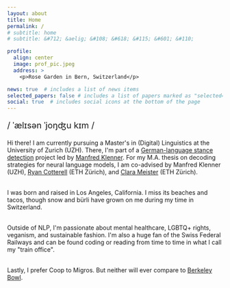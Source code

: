 ```yaml
---
layout: about
title: Home
permalink: /
# subtitle: home
# subtitle: &#712; &aelig; &#108; &#618; &#115; &#601; &#110;

profile:
  align: center
  image: prof_pic.jpeg
  address: >
    <p>Rose Garden in Bern, Switzerland</p>

news: true  # includes a list of news items
selected_papers: false # includes a list of papers marked as "selected={true}"
social: true  # includes social icons at the bottom of the page
---
```


<p style="font-size:20px">&#47; &#712;&aelig;l&#618;s&#601;n <!--# /ˈælɪsən/ --> &#712;jo&#331;&#676;u <!--# 'yoŋdʑu --> k&#618;m <!--# kɪm -->&#47;</p>

<p>
Hi there! I am currently pursuing a Master's in (Digital) Linguistics at the University of Zurich (UZH). There, I'm part of a <a href="https://www.cl.uzh.ch/en/texttechnologies/research/opinionmining/sentiment-inference.html" target="_blank">German-language stance detection</a> project led by <a href="https://www.cl.uzh.ch/de/people/team/compling/klenner.html" target="_blank">Manfred Klenner</a>. For my M.A. thesis on decoding strategies for neural language models, I am co-advised by Manfred Klenner (UZH), <a href="https://rycolab.io/" target="_blank">Ryan Cotterell</a> (ETH Zürich), and <a href="https://cimeister.github.io/" target="_blank">Clara Meister</a> (ETH Zürich).<br><br>

I was born and raised in Los Angeles, California. I miss its beaches and tacos, though snow and bürli have grown on me during my time in Switzerland.<br><br>

Outside of NLP, I'm passionate about mental healthcare, LGBTQ+ rights, veganism, and sustainable fashion. I'm also a huge fan of the Swiss Federal Railways and can be found coding or reading from time to time in what I call my "train office".<br><br>

Lastly, I prefer Coop to Migros. But neither will ever compare to <a href="https://g.page/BerkeleyBowlMarketplace?share" target="_blank">Berkeley Bowl</a>.<br>

<!-- A non-exhaustive list of things I enjoy:<br>
&#127827; Fruit<br>
<em>&#128217; <a href="https://www.duden.de/" target="_blank">Der Duden</a></em><br>
&#127861; Matcha<br>
&#127754; Bodies of water<br>
&#128688; Potable water<br>
&#128648; Swiss Federal Railways<br>
&#128302; The Twilight Zone<br> -->

</p>
